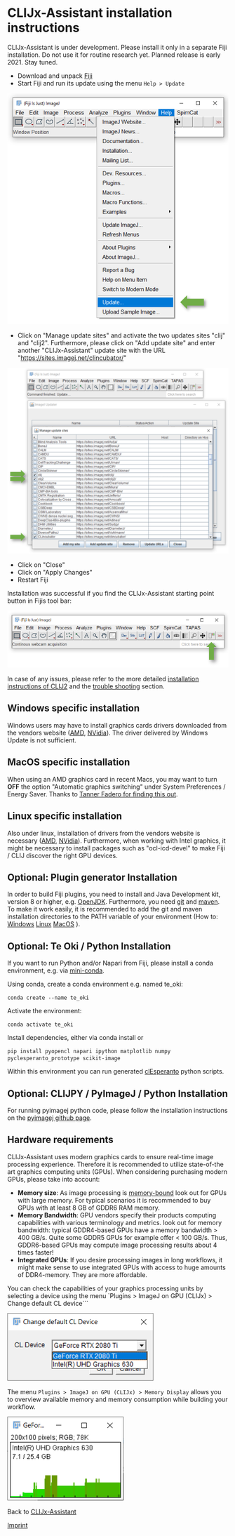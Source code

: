 # CLIJx-Assistant installation instructions
CLIJx-Assistant is under development. Please install it only in a separate Fiji installation. 
Do not use it for routine research yet. Planned release is early 2021. Stay tuned.

* Download and unpack [Fiji](https://fiji.sc)
* Start Fiji and run its update using the menu `Help > Update`

![Image](images/install_fiji_menu.png)

* Click on "Manage update sites" and activate the two updates sites "clij" and "clij2". Furthermore, please click on 
"Add update site" and enter another "CLIJx-Assistant" update site with the URL "https://sites.imagej.net/clincubator/"

![Image](images/installation.png)

* Click on "Close"
* Click on "Apply Changes"
* Restart Fiji

Installation was successful if you find the CLIJx-Assistant starting point button in Fijis tool bar:

![Image](images/installation_ok.png)

In case of any issues, please refer to the more detailed [installation instructions of CLIJ2](https://clij.github.io/clij2-docs/installationInFiji) and
the [trouble shooting](https://clij.github.io/clij2-docs/troubleshooting) section.

<a name="windows"></a>
## Windows specific installation
Windows users may have to install graphics cards drivers downloaded from the vendors website ([AMD](https://www.amd.com/en/support), [NVidia](https://www.nvidia.com/Download/index.aspx)). The driver delivered by Windows Update is not sufficient.

<a name="macos"></a>
## MacOS specific installation
When using an AMD graphics card in recent Macs, you may want to turn **OFF** the option "Automatic graphics switching" under System Preferences / Energy Saver. Thanks to [Tanner Fadero for finding this out](
https://forum.image.sc/t/ijm-macro-crashes-after-a-few-loops/40130/17).

<a name="linux"></a>
## Linux specific installation
Also under linux, installation of drivers from the vendors website is necessary ([AMD](https://www.amd.com/en/support), [NVidia](https://www.nvidia.com/Download/index.aspx)). Furthermore, when working with Intel graphics, it might be necessary to install packages such as "ocl-icd-devel" to make Fiji / CLIJ discover the right GPU devices.

<a name="maven"></a>
## Optional: Plugin generator Installation
In order to build Fiji plugins, you need to install and Java Development kit, version 8 or higher, e.g. [OpenJDK](https://openjdk.java.net/).
Furthermore, you need [git](https://git-scm.com/) and [maven](https://maven.apache.org/). To make it work easily, it is recommended to add the git and maven  
installation directories to the PATH variable of your environment (How to: 
[Windows](https://answers.microsoft.com/en-us/windows/forum/windows_10-other_settings/adding-path-variable/97300613-20cb-4d85-8d0e-cc9d3549ba23)
[Linux](https://opensource.com/article/17/6/set-path-linux)
[MacOS](https://support.apple.com/guide/terminal/use-environment-variables-apd382cc5fa-4f58-4449-b20a-41c53c006f8f/mac)
).

<a name="te_oki"></a>
## Optional: Te Oki / Python Installation
If you want to run Python and/or Napari from Fiji, please install a conda environment, e.g. via [mini-conda](https://docs.conda.io/en/latest/miniconda.html).

Using conda, create a conda environment e.g. named te_oki:
```
conda create --name te_oki 
```
Activate the environment: 
```
conda activate te_oki 
```
Install dependencies, either via conda install or
```
pip install pyopencl napari ipython matplotlib numpy pyclesperanto_prototype scikit-image
```
Within this environment you can run generated [clEsperanto](https://clesperanto.github.io/) python scripts.

<a name="clijpy"></a>
## Optional: CLIJPY / PyImageJ / Python Installation
For running pyimagej python code, please follow the installation instructions on the [pyimagej github page](https://github.com/imagej/pyimagej).

<a name="hardware"></a>
## Hardware requirements
CLIJx-Assistant uses modern graphics cards to ensure real-time image processing experience. 
Therefore it is recommended to utilize state-of-the art graphics computing units (GPUs). 
When considering purchasing modern GPUs, please take into account:
* **Memory size**: As image processing is [memory-bound](https://en.wikipedia.org/wiki/Memory_bound_function) look out for GPUs with 
large memory. For typical scenarios it is recommended to buy GPUs with at least 8 GB of GDDR6 RAM memory.
* **Memory Bandwidth**: GPU vendors specify their products computing capabilities with various terminology and metrics. 
 look out for memory bandwidth: typical GDDR4-based GPUs have a memory bandwidth > 400 GB/s. 
 Quite some GDDR5 GPUs for example offer < 100 GB/s. 
 Thus, GDDR6-based GPUs may compute image processing results about 4 times faster!
* **Integrated GPUs**: If you desire processing images in long workflows, it might make sense to use integrated GPUs with access to huge amounts of DDR4-memory. 
They are more affordable.

You can check the capabilities of your graphics processing units by selecting a device using the menu `Plugins > ImageJ on GPU (CLIJx) > Change default CL device```

![Image](images/default_cl_device.png)

The menu `Plugins > ImageJ on GPU (CLIJx) > Memory Display` allows you to overview available memory and memory consumption while building your workflow.

![Image](images/memory_display.png)

Back to [CLIJx-Assistant](https://clij.github.io/assistant)

[Imprint](https://clij.github.io/imprint)
